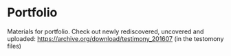# Portfolio

Materials for portfolio.  Check out newly rediscovered, uncovered and uploaded: https://archive.org/download/testimony_201607 (in the testomony files)
